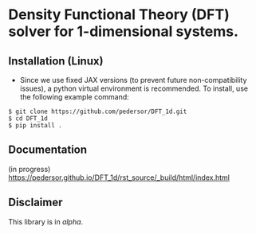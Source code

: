 Density Functional Theory (DFT) solver for 1-dimensional
systems.  
===============================

Installation (Linux)
------------

* Since we use fixed JAX versions (to prevent future non-compatibility issues), a python virtual environment is recommended. To install, use the following example command:
```
$ git clone https://github.com/pedersor/DFT_1d.git
$ cd DFT_1d
$ pip install .
```


## Documentation
(in progress)
https://pedersor.github.io/DFT_1d/rst_source/_build/html/index.html

## Disclaimer
This library is in *alpha*.
